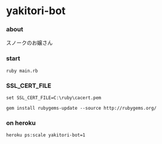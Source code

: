 # yakitori-bot

### about

スノークのお嬢さん

### start

```
ruby main.rb
```

### SSL_CERT_FILE

```
set SSL_CERT_FILE=C:\ruby\cacert.pem
```

```
gem install rubygems-update --source http://rubygems.org/
```

### on heroku

```
heroku ps:scale yakitori-bot=1
```